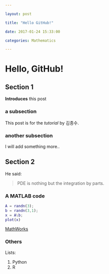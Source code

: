 ```yaml
---

layout: post

title: "Hello GitHub!"

date: 2017-01-24 15:33:00

categories: Mathematics

---
```


# Hello, GitHub!

## Section 1
**Introduces** this post
### a subsection
This post is for the *tutorial* by 김종수.
### another subsection
I will add something more..

## Section 2
He said:
> PDE is nothing but the integration by parts.

### A MATLAB code

```matlab
A = randn(3);
b = randn(3,1);
x = A\b;
plot(x)
```
[MathWorks](http://kr.mathworks.com/)

### Others
Lists:

1. Python
2. R
